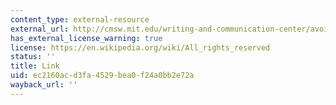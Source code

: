 ```yaml
---
content_type: external-resource
external_url: http://cmsw.mit.edu/writing-and-communication-center/avoiding-plagiarism/
has_external_license_warning: true
license: https://en.wikipedia.org/wiki/All_rights_reserved
status: ''
title: Link
uid: ec2160ac-d3fa-4529-bea0-f24a0bb2e72a
wayback_url: ''
---
```

